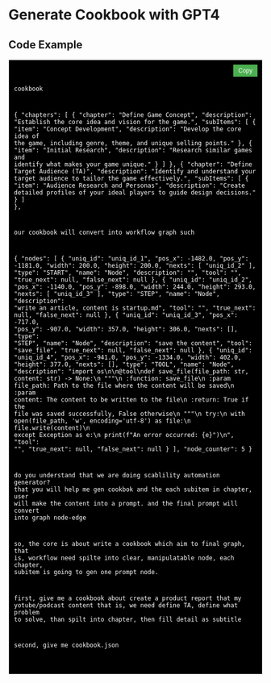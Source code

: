 # Generate Cookbook with GPT4

## Code Example


<style>
.code-container {
  position: relative;
  display: block;
  max-width: 100%; /* Ensures the container does not exceed the width of its parent */
}

.copy-btn {
  position: absolute;
  right: 10px;
  top: 10px;
  background-color: #4CAF50;
  color: white;
  border: none;
  padding: 5px 10px;
  cursor: pointer;
  font-size: 12px;
}

.copy-btn:hover {
  background-color: #45a049;
}

pre {
  background: #000; /* Black background */
  color: #fff; /* White text color */
  border: 1px solid #ddd;
  padding: 10px;
  font-size: 14px;
  overflow-x: auto;
  margin: 0; /* Remove default margin */
  max-width: 100%; /* Ensure the pre block does not exceed its parent container */
}

code {
  background: none; /* Remove additional background */
  color: inherit; /* Use inherited text color */
}


</style>

<script>
function copyToClipboard(button) {
  const codeBlock = button.nextElementSibling.querySelector("code");
  const tempTextArea = document.createElement("textarea");
  tempTextArea.value = codeBlock.textContent;
  document.body.appendChild(tempTextArea);
  tempTextArea.select();
  document.execCommand("copy");
  document.body.removeChild(tempTextArea);
  
  // Change button text to show copied status
  button.innerHTML = "Copied!";
  
  // Change button text back to "Copy" after 2 seconds
  setTimeout(() => {
    button.innerHTML = "Copy";
  }, 2000);
}
</script>


<div class="code-container">
  <button class="copy-btn" onclick="copyToClipboard(this)">Copy</button>
  <pre><code id="code1">

cookbook

{
  "chapters": [
    {
      "chapter": "Define Game Concept",
      "description": "Establish the core idea and vision for the game.",
      "subItems": [
        {
          "item": "Concept Development",
          "description": "Develop the core idea of the game, including genre, theme, and unique selling points."
        },
        {
          "item": "Initial Research",
          "description": "Research similar games and identify what makes your game unique."
        }
      ]
    },
    {
      "chapter": "Define Target Audience (TA)",
      "description": "Identify and understand your target audience to tailor the game effectively.",
      "subItems": [
        {
          "item": "Audience Research and Personas",
          "description": "Create detailed profiles of your ideal players to guide design decisions."
        }
      ]
    },


our cookbook will convert into workflow graph such

{
    "nodes": [
        {
            "uniq_id": "uniq_id_1",
            "pos_x": -1482.0,
            "pos_y": -1181.0,
            "width": 200.0,
            "height": 200.0,
            "nexts": [
                "uniq_id_2"
            ],
            "type": "START",
            "name": "Node",
            "description": "",
            "tool": "",
            "true_next": null,
            "false_next": null
        },
        {
            "uniq_id": "uniq_id_2",
            "pos_x": -1140.0,
            "pos_y": -898.0,
            "width": 244.0,
            "height": 293.0,
            "nexts": [
                "uniq_id_3"
            ],
            "type": "STEP",
            "name": "Node",
            "description": "write an article, content is startup.md",
            "tool": "",
            "true_next": null,
            "false_next": null
        },
        {
            "uniq_id": "uniq_id_3",
            "pos_x": -717.0,
            "pos_y": -907.0,
            "width": 357.0,
            "height": 306.0,
            "nexts": [],
            "type": "STEP",
            "name": "Node",
            "description": "save the content",
            "tool": "save_file",
            "true_next": null,
            "false_next": null
        },
        {
            "uniq_id": "uniq_id_4",
            "pos_x": -941.0,
            "pos_y": -1334.0,
            "width": 402.0,
            "height": 377.0,
            "nexts": [],
            "type": "TOOL",
            "name": "Node",
            "description": "import os\n\n@tool\ndef save_file(file_path: str, content: str) -> None:\n    \"\"\"\n    :function: save_file\n    :param file_path: Path to the file where the content will be saved\n    :param content: The content to be written to the file\n    :return: True if the file was saved successfully, False otherwise\n    \"\"\"\n    try:\n        with open(file_path, 'w', encoding='utf-8') as file:\n            file.write(content)\n    except Exception as e:\n        print(f\"An error occurred: {e}\")\n",
            "tool": "",
            "true_next": null,
            "false_next": null
        }
    ],
    "node_counter": 5
}


do you understand that we are doing scablility automation generator?
that you will help me gen cookbok and the each subitem in chapter, user will make the content into a prompt. and the final prompt will convert into graph node-edge


so, the core is about write a cookbook which aim to final graph, that is, workflow need spilte into clear, manipulatable node, each chapter, subitem is going to gen one prompt node.

first, give me a cookbook about create a product report that my yotube/podcast content
that is, we need define TA, define what problem to solve, than spilt into chapter, then fill detail as subtitle

second, give me cookbook.json

  </code></pre>
</div>
